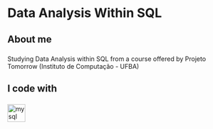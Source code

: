 <h1 align="left">Data Analysis Within SQL</h1>

###

<h2 align="left">About me</h2>

###

<p align="left">Studying Data Analysis within SQL from a course offered by Projeto Tomorrow (Instituto de Computação - UFBA)</p>

###

<h2 align="left">I code with</h2>

###

<div align="left">
  <img src="https://cdn.jsdelivr.net/gh/devicons/devicon/icons/mysql/mysql-original.svg" height="40" alt="mysql logo"  />
</div>

###
